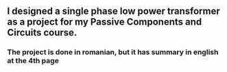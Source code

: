 ## I designed a single phase low power transformer as a project for my Passive Components and Circuits course.
### The project is done in romanian, but it has summary in english at the 4th page
